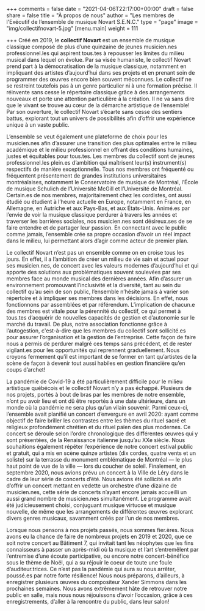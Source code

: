 +++
comments = false
date = "2021-04-06T22:17:00+00:00"
draft = false
share = false
title = "À propos de nous"
author = "Les membres de l'Exécutif de l’ensemble de musique Novart S.E.N.C."
type = "page"
image = "img/collectifnovart-5.jpg"
[menu.main]
weight = 111

+++
Créé en 2019, le **collectif Novart** est un ensemble de musique classique composé de plus d’une quinzaine de jeunes musicien.nes professionnel.les qui aspirent tous.tes à repousser les limites du milieu musical dans lequel on évolue. Par sa visée humaniste, le collectif Novart prend part à la démocratisation de la musique classique, notamment en impliquant des artistes d’aujourd’hui dans ses projets et en prenant soin de programmer des œuvres encore bien souvent méconnues. Le collectif ne se restreint toutefois pas à un genre particulier ni à une formation précise. Il réinvente sans cesse le répertoire classique grâce à des arrangements nouveaux et porte une attention particulière à la création. Il ne va sans dire que le vivant se trouve au cœur de la démarche artistique de l’ensemble! Par son ouverture, le collectif Novart s’écarte sans cesse des sentiers battus, explorant tout un univers de possibilités afin d’offrir une expérience unique à un vaste public.


L’ensemble se veut également une plateforme de choix pour les musicien.nes afin d’assurer une transition des plus optimales entre le milieu académique et le milieu professionnel en offrant des conditions humaines, justes et équitables pour tous.tes. Les membres du collectif sont de jeunes professionnel.les plein.es d’ambition qui maîtrisent leur(s) instrument(s) respectifs de manière exceptionnelle. Tous nos membres ont fréquenté ou fréquentent présentement de grandes institutions universitaires montréalaises, notamment le Conservatoire de musique de Montréal, l’École de musique Schulich de l’Université McGill et l’Université de Montréal. Certain.es de nos membres, majoritairement chez les cordistes, ont aussi étudié ou étudient à l’heure actuelle en Europe, notamment en France, en Allemagne, en Autriche et aux Pays-Bas, et aux États-Unis. Animé.es par l’envie de voir la musique classique perdurer à travers les années et traverser les barrières sociales, nos musicien.nes sont désireux.ses de se faire entendre et de partager leur passion. En connectant avec le public comme jamais, l’ensemble crée sa propre occasion d’avoir un réel impact dans le milieu, lui permettant alors d’agir comme acteur de premier plan. 


Le collectif Novart n’est pas un ensemble comme on en croise tous les jours. En effet, il a l’ambition de créer un milieu de vie sain et actuel pour ses musicien.nes, de concert avec les valeurs modernes d’aujourd’hui et qui apporte des solutions aux problématiques souvent soulevées par ses membres face au monde musical des dernières années. Afin d’assurer un environnement promouvant l’inclusivité et la diversité, tant au sein du collectif qu’au sein de son public, l’ensemble n’hésite jamais à varier son répertoire et à impliquer ses membres dans les décisions. En effet, nous fonctionnons par assemblées et par référendum. L’implication de chacun.e des membres est vitale pour la pérennité du collectif, ce qui permet à tous.tes d’acquérir de nouvelles capacités de gestion et d’autonomie sur le marché du travail. De plus, notre association fonctionne grâce à l’autogestion, c'est-à-dire que les membres du collectif sont sollicité.es pour assurer l’organisation et la gestion de l’entreprise. Cette façon de faire nous a permis de perdurer malgré ces temps sans précédent, et de rester vigilant.es pour les opportunités qui reprennent graduellement. Nous croyons fermement qu’il est important de se former en tant qu’artistes de la scène de façon à devenir tout aussi habiles en gestion financière qu’en coups d’archet! 


La pandémie de Covid-19 a été particulièrement difficile pour le milieu artistique québécois et le collectif Novart n’y a pas échappé. Plusieurs de nos projets, portés à bout de bras par les membres de notre ensemble, n’ont pu avoir lieu et ont dû être reportés à une date ultérieure, dans un monde où la pandémie ne sera plus qu’un vilain souvenir. Parmi ceux-ci, l’ensemble avait planifié un concert d’envergure en avril 2020:  ayant comme objectif de faire briller les contrastes entre les thèmes du rituel sacré et religieux profondément chrétien et du rituel païen des plus modernes. Ce concert se déroule selon l’ordre chronologique des différentes œuvres qui y sont présentées, de la Renaissance italienne jusqu’au XXe siècle. Nous souhaitions également répéter l’expérience de notre concert estival public et gratuit, qui a mis en scène quinze artistes (dix cordes, quatre vents et un soliste) sur la terrasse du monument emblématique de Montréal — le plus haut point de vue de la ville — lors du coucher de soleil. Finalement, en septembre 2020, nous avions prévu un concert à la Ville de Léry dans le cadre de leur série de concerts d’été. Nous avions été sollicité.es afin d’offrir un concert mettant en vedette un orchestre d’une dizaine de musicien.nes, cette série de concerts n’ayant encore jamais accueilli un aussi grand nombre de musicien.nes simultanément. Le programme avait été judicieusement choisi, conjuguant musique virtuose et musique nouvelle, de même que les arrangements de différentes œuvres explorant divers genres musicaux, savamment créés par l’un de nos membres.


Lorsque nous pensons à nos projets passés, nous sommes fier.ères. Nous avons eu la chance de faire de nombreux projets en 2019 et 2020, que ce soit notre concert au Bâtiment 7, qui invitait tant les néophytes que les fins connaisseurs à passer un après-midi où la musique et l’art s’entremêlent par l’entremise d’une écoute participative, ou encore notre concert-bénéfice sous le thème de Noël, qui a su réjouir le coeur de toute une foule d’auditeur.trices. Ce n’est pas la pandémie qui aura su nous arrêter, poussé.es par notre forte résilience! Nous nous préparons, d’ailleurs, à enregistrer plusieurs œuvres du compositeur Xander Simmons dans les prochaines semaines. Nous avons extrêmement hâte de retrouver notre public en salle, mais nous nous réjouissons d’avoir l’occasion, grâce à ces enregistrements, d’aller à la rencontre du public, dans leur salon!



